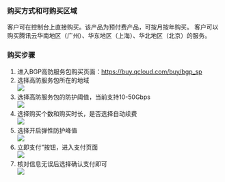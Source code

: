 ### 购买方式和可购买区域
客户可在控制台上直接购买。该产品为预付费产品，可按月按年购买。
客户可以购买腾讯云华南地区（广州）、华东地区（上海）、华北地区（北京）的服务。
### 购买步骤
1. 进入BGP高防服务包购买页面：<a href="https://buy.qcloud.com/buy/bgp_sp" target="_blank">https://buy.qcloud.com/buy/bgp_sp</a>
2. 选择高防服务包所在的地域<br>![](https://mc.qcloudimg.com/static/img/8e4a5ee79d0a21916c6b560eb838b302/image.png)
3. 选择高防服务包的防护阈值，当前支持10-50Gbps<br>![](https://mc.qcloudimg.com/static/img/5e6cc16d0566161467833c240bf6bba2/image.png)
4. 选择购买个数和购买时长，是否选择自动续费<br>![](https://mc.qcloudimg.com/static/img/927e1fdaa99b04f14f5e3dcaa678bcec/image.png)
5. 选择开启弹性防护峰值<br>![](https://mc.qcloudimg.com/static/img/117995997e67e65e24da056ea7ea2128/image.png)
6. 立即支付”按钮，进入支付页面<br>![](https://mc.qcloudimg.com/static/img/fdaae3ea7fa91fa34b827b322d98d22d/image.png)<br>
7. 核对信息无误后选择确认支付即可<br>![](https://mc.qcloudimg.com/static/img/28c0936da68668e76fd07fa408c4bfbb/image.png)

